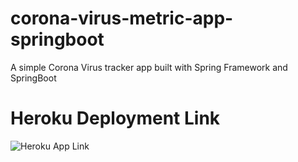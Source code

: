 # corona-virus-metric-app-springboot
A simple Corona Virus tracker app built with Spring Framework and SpringBoot
# Heroku Deployment Link
![Heroku App Link](https://eak-corona-tracker.herokuapp.com/)
